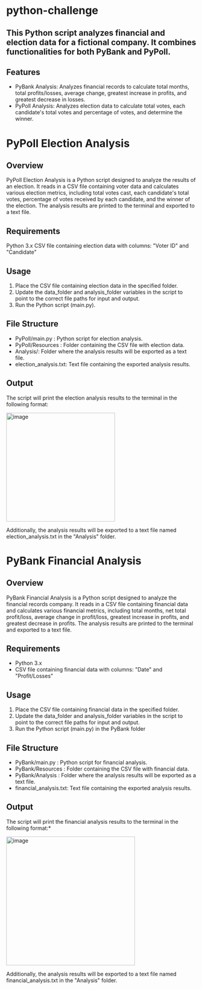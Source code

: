 # python-challenge
## This Python script analyzes financial and election data for a fictional company. It combines functionalities for both PyBank and PyPoll.

## Features
* PyBank Analysis: Analyzes financial records to calculate total months, total profits/losses, average change, greatest increase in profits, and greatest decrease in losses.
* PyPoll Analysis: Analyzes election data to calculate total votes, each candidate's total votes and percentage of votes, and determine the winner.

# PyPoll Election Analysis
## Overview
PyPoll Election Analysis is a Python script designed to analyze the results of an election. It reads in a CSV file containing voter data and calculates various election metrics, including total votes cast, each candidate's total votes, percentage of votes received by each candidate, and the winner of the election. The analysis results are printed to the terminal and exported to a text file.

## Requirements
Python 3.x
CSV file containing election data with columns: "Voter ID" and "Candidate"

## Usage
1. Place the CSV file containing election data in the specified folder.
2. Update the data_folder and analysis_folder variables in the script to point to the correct file paths for input and output.
3. Run the Python script (main.py).

## File Structure
* PyPoll/main.py : Python script for election analysis.
* PyPoll/Resources : Folder containing the CSV file with election data.
* Analysis/: Folder where the analysis results will be exported as a text file.
* election_analysis.txt: Text file containing the exported analysis results.

## Output
The script will print the election analysis results to the terminal in the following format:

<img width="288" alt="image" src="https://github.com/divya-jindal/python-challenge/assets/10901784/efc78307-a137-4e66-af36-deb3c938424e">

Additionally, the analysis results will be exported to a text file named election_analysis.txt in the "Analysis" folder.

# PyBank Financial Analysis
## Overview
PyBank Financial Analysis is a Python script designed to analyze the financial records company. It reads in a CSV file containing financial data and calculates various financial metrics, including total months, net total profit/loss, average change in profit/loss, greatest increase in profits, and greatest decrease in profits. The analysis results are printed to the terminal and exported to a text file.

## Requirements
* Python 3.x
* CSV file containing financial data with columns: "Date" and "Profit/Losses"

## Usage
1. Place the CSV file containing financial data in the specified folder.
2. Update the data_folder and analysis_folder variables in the script to point to the correct file paths for input and output.
3. Run the Python script (main.py) in the PyBank folder

## File Structure
* PyBank/main.py : Python script for financial analysis.
* PyBank/Resources : Folder containing the CSV file with financial data.
* PyBank/Analysis : Folder where the analysis results will be exported as a text file.
* financial_analysis.txt: Text file containing the exported analysis results.

## Output
The script will print the financial analysis results to the terminal in the following format:*

<img width="341" alt="image" src="https://github.com/divya-jindal/python-challenge/assets/10901784/dc369f3c-d89e-4128-a00d-abbc198f8518">

Additionally, the analysis results will be exported to a text file named financial_analysis.txt in the "Analysis" folder.
